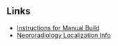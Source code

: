 ## Links
- [Instructions for Manual Build](https://memory.psych.upenn.edu/InternalWiki/Electrode_Visualizations_using_Blender_and_Blend4Web)
- [Neororadiology Localization Info](https://memory.psych.upenn.edu/InternalWiki/Neuroradiology_Core)

